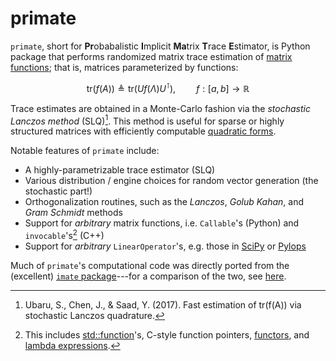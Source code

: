 # primate 

`primate`, short for **Pr**obabalistic **I**mplicit **Ma**trix **T**race **E**stimator, is Python package that performs randomized matrix trace estimation of [matrix functions](https://en.wikipedia.org/wiki/Analytic_function_of_a_matrix); that is, matrices parameterized by functions:

$$ \mathrm{tr}(f(A)) \triangleq \mathrm{tr}(U f(\Lambda) U^{\intercal}), \quad \quad f : [a,b] \to \mathbb{R}$$

Trace estimates are obtained in a Monte-Carlo fashion via the _stochastic Lanczos method_ (SLQ)[^1]. This method is useful for sparse or highly structured matrices with efficiently computable [quadratic forms](https://en.wikipedia.org/wiki/Quadratic_form#Associated_symmetric_matrix).

Notable features of `primate` include:

- A highly-parametrizable trace estimator (SLQ)
- Various distribution / engine choices for random vector generation (the stochastic part!)
- Orthogonalization routines, such as the _Lanczos_, _Golub Kahan_, and _Gram Schmidt_ methods
- Support for _arbitrary_ matrix functions, i.e. `Callable`'s (Python) and `invocable`'s[^2] (C++)
- Support for _arbitrary_ `LinearOperator`'s, e.g. those in [SciPy](https://docs.scipy.org/doc/scipy/reference/generated/scipy.sparse.linalg.LinearOperator.html#scipy-sparse-linalg-linearoperator) or [Pylops](https://pylops.readthedocs.io/en/stable/index.html)

<!-- Moreover, `primate`'s C++ API uses a generic template interface written with [C++20 Concepts](https://en.cppreference.com/w/cpp/language/constraints)---thus, any `LinearOperator` [fitting the constraints](https://github.com/peekxc/primate/blob/d09459c017fcba68a11eaeb56296ef0c97d6c053/include/_linear_operator/linear_operator.h#L21-L49).  -->
<!-- To use,, the library is is [header-only](https://en.wikipedia.org/wiki/Header-only), so integration is a si.  -->

Much of `primate`'s computational code was directly ported from the (excellent) [`imate` package](https://github.com/ameli/imate)---for a comparison of the two, see [here](https://peekxc.github.io/primate/imate_compare.html).

[^1]: Ubaru, S., Chen, J., & Saad, Y. (2017). Fast estimation of tr(f(A)) via stochastic Lanczos quadrature.
[^2]: This includes [std::function](https://en.cppreference.com/w/cpp/utility/functional/function)'s, C-style function pointers, [functors](https://stackoverflow.com/questions/356950/what-are-c-functors-and-their-uses), and [lambda expressions](https://en.cppreference.com/w/cpp/language/lambda).




